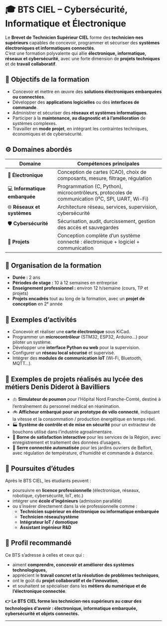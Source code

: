 # 🎓 BTS CIEL – Cybersécurité, Informatique et Électronique

Le **Brevet de Technicien Supérieur CIEL** forme des **technicien·nes supérieurs** capables de concevoir, programmer et sécuriser des **systèmes électroniques et informatiques connectés**.  
C’est une formation polyvalente qui allie **électronique, informatique, réseaux et cybersécurité**, avec une forte dimension de **projets techniques** et de **travail collaboratif**.

## 🧠 Objectifs de la formation

- Concevoir et mettre en œuvre des **solutions électroniques embarquées ou connectées**.  
- Développer des **applications logicielles** ou des **interfaces de commande**.  
- Administrer et sécuriser des **réseaux et systèmes informatiques**.  
- Participer à la **maintenance, au diagnostic et à l’amélioration** de systèmes complexes.  
- Travailler en **mode projet**, en intégrant les contraintes techniques, économiques et de cybersécurité.

## ⚙️ Domaines abordés

| Domaine | Compétences principales |
|----------|-------------------------|
| 🔌 **Électronique** | Conception de cartes (CAO), choix de composants, mesure, filtrage, régulation |
| 💻 **Informatique embarquée** | Programmation (C, Python), microcontrôleurs, protocoles de communication (I²C, SPI, UART, Wi-Fi) |
| 🌐 **Réseaux et systèmes** | Architecture réseau, services, supervision, cybersécurité |
| 🛡️ **Cybersécurité** | Sécurisation, audit, durcissement, gestion des accès et sauvegardes |
| 🚀 **Projets** | Conception complète d’un système connecté : électronique + logiciel + communication |

## 🧩 Organisation de la formation

- **Durée :** 2 ans  
- **Périodes de stage :** 10 à 12 semaines en entreprise  
- **Enseignement professionnel :** environ 12 h/semaine (cours, TP et projets)  
- **Projets encadrés** tout au long de la formation, avec un **projet de conception** en 2ᵉ année  

## 🧪 Exemples d’activités

- Concevoir et réaliser une **carte électronique** sous KiCad.  
- Programmer un **microcontrôleur** (STM32, ESP32, Arduino…) pour piloter un système.  
- Développer une **interface Python ou web** pour la supervision.  
- Configurer un **réseau local sécurisé** et supervisé.  
- Intégrer des **modules de communication IoT** (Wi-Fi, Bluetooth, MQTT…).  

## 🧭 Exemples de projets réalisés au lycée des métiers Denis Diderot à Bavilliers

- 🫁 **Simulateur de poumon** pour l’Hôpital Nord Franche-Comté, destiné à l’entraînement du personnel médical en réanimation.  
- 🚲 **Afficheur embarqué pour un prototype de vélo connecté**, indiquant la vitesse et la consommation / production énergétique en temps réel.  
- 🏭 **Système de contrôle et de mise en sécurité** pour un extracteur de bouchons utilisé dans l’industrie agroalimentaire.  
- 💬 **Borne de satisfaction interactive** pour les services de la Région, avec enregistrement et traitement des données d’usagers.  
- 🌿 **Serre connectée automatisée** pour les jardins ouvriers de Belfort, avec régulation de température, d’humidité et commande à distance.

## 🎯 Poursuites d’études

Après le BTS CIEL, les étudiants peuvent :
- poursuivre en **licence professionnelle** (électronique, réseaux, robotique, cybersécurité, IoT, etc.)  
- intégrer une **école d’ingénieurs** (admission parallèle)  
- ou s’insérer directement dans la vie professionnelle comme :
  - **Technicien supérieur en électronique ou informatique embarquée**  
  - **Technicien réseau/système**  
  - **Intégrateur IoT / domotique**  
  - **Assistant ingénieur R&D**

## 💬 Profil recommandé

Ce BTS s’adresse à celles et ceux qui :
- aiment **comprendre, concevoir et améliorer des systèmes technologiques**,  
- apprécient le **travail concret et la résolution de problèmes techniques**,  
- ont le goût du **projet collaboratif et de l’innovation**,  
- et souhaitent se spécialiser dans les **métiers du numérique et de l’électronique connectée**.

**👉 Le BTS CIEL forme les technicien·nes supérieurs au cœur des technologies d’avenir : électronique, informatique embarquée, cybersécurité et objets connectés.**

---
